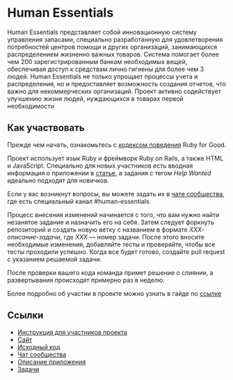 # Human Essentials

Human Essentials представляет собой инновационную систему управления запасами, специально разработанную для удовлетворения потребностей центров помощи и других организаций, занимающихся распределением жизненно важных товаров. Система помогает более чем 200 зарегистрированным банкам необходимых вещей, обеспечивая доступ к средствам лично гигиены для более чем 3 людей. Human Essentials не только упрощает процессы учета и распределения, но и предоставляет возможность создания отчетов, что важно для некоммерческих организаций. Проект активно содействует улучшению жизни людей, нуждающихся в товарах первой необходимости

## Как участвовать

Прежде чем начать, ознакомьтесь с [кодексом поведения](https://github.com/rubyforgood/) Ruby for Good.

Проект использует язык Ruby и фреймворк Ruby on Rails, а также HTML и JavaScript. Специально для новых участников есть вводная информация о приложении в [статье](https://github.com/rubyforgood/human-essentials/wiki/Application-Overview), а задания с тегом *Help Wanted* идеально подходят для новичков.

Если у вас возникнут вопросы, вы можете задать их в [чате сообщества](https://join.slack.com/t/rubyforgood/shared_invite/zt-2k5ezv241-Ia2Iac3amxDS8CuhOr69ZA), где есть специальный канал #human-essentials.

Процесс внесения изменений начинается с того, что вам нужно найти незанятое задание и назначить его на себя. Затем следует форкнуть репозиторий и создать новую ветку с названием в формате *XXX-описание-задачи*, где *XXX* — номер задачи. После этого вносите необходимые изменения, добавляйте тесты и проверяйте, чтобы все тесты проходили успешно. Когда все будет готово, создайте pull request с указанием решаемой задачи.

После проверки вашего кода команда примет решение о слиянии, а развертывания происходят примерно раз в неделю.

Более подробно об участии в проекте можно узнать в гайде по [ссылке](https://github.com/rubyforgood/human-essentials/blob/main/CONTRIBUTING.md)

## Ссылки

* [Инструкция для участников проекта](https://github.com/rubyforgood/human-essentials/blob/main/CONTRIBUTING.md)
* [Сайт](https://humanessentials.app/)
* [Исходный код](https://github.com/rubyforgood/human-essentials)
* [Чат сообщества](https://join.slack.com/t/rubyforgood/shared_invite/zt-2k5ezv241-Ia2Iac3amxDS8CuhOr69ZA)
* [Описание приложения](https://github.com/rubyforgood/human-essentials/wiki/Application-Overview)
* [Задачи](https://github.com/rubyforgood/human-essentials/issues)
